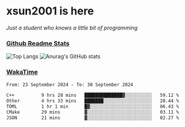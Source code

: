 # xsun2001 is here

*Just a student who knows a little bit of programming*

### [Github Readme Stats](https://github.com/anuraghazra/github-readme-stats)

![Top Langs](https://github-readme-stats.vercel.app/api/top-langs/?username=xsun2001&layout=compact&theme=radical) ![Anurag's GitHub stats](https://github-readme-stats.vercel.app/api?username=xsun2001&show_icons=true&theme=radical)

### [WakaTime](https://wakatime.com)

<!--START_SECTION:waka-->

```txt
From: 23 September 2024 - To: 30 September 2024

C++          9 hrs 28 mins   ██████████████▓░░░░░░░░░░   59.12 %
Other        4 hrs 33 mins   ███████░░░░░░░░░░░░░░░░░░   28.44 %
TOML         1 hr 1 min      █▓░░░░░░░░░░░░░░░░░░░░░░░   06.43 %
CMake        29 mins         ▓░░░░░░░░░░░░░░░░░░░░░░░░   03.11 %
JSON         21 mins         ▓░░░░░░░░░░░░░░░░░░░░░░░░   02.27 %
```

<!--END_SECTION:waka-->
